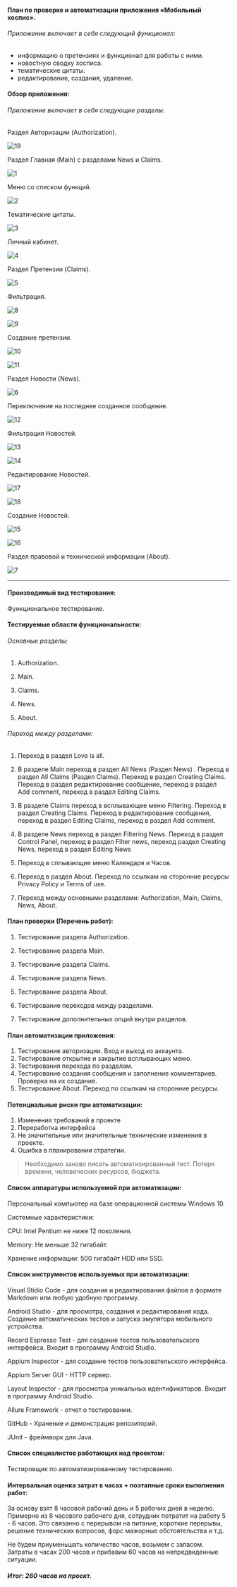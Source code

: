 #### План по проверке и автоматизации приложения «Мобильный хоспис».

###### Приложение включает в себя следующий функционал:

- информацию о претензиях и функционал для работы с ними.
- новостную сводку хосписа.
- тематические цитаты.
- редактирование, создания, удаление.

#### Обзор приложения:

###### Приложение включает в себя следующие разделы:

Раздел Авторизации (Authorization).

![19](https://github.com/Plushcake/Diploma-project-on-the-profession-Test-Engineer-/blob/main/screenshot/19.png)

Раздел Главная (Main) с разделами News и Claims.

![1](https://github.com/Plushcake/Diploma-project-on-the-profession-Test-Engineer-/blob/main/screenshot/1.png)

 Меню со списком функций.

![2](https://github.com/Plushcake/Diploma-project-on-the-profession-Test-Engineer-/blob/main/screenshot/2.png)

 Тематические цитаты.

![3](https://github.com/Plushcake/Diploma-project-on-the-profession-Test-Engineer-/blob/main/screenshot/3.png)

 Личный кабинет.

![4](https://github.com/Plushcake/Diploma-project-on-the-profession-Test-Engineer-/blob/main/screenshot/4.png)

Раздел Претензии (Claims).

![5](https://github.com/Plushcake/Diploma-project-on-the-profession-Test-Engineer-/blob/main/screenshot/5.png)

 Фильтрация.

![8](https://github.com/Plushcake/Diploma-project-on-the-profession-Test-Engineer-/blob/main/screenshot/8.png)

![9](https://github.com/Plushcake/Diploma-project-on-the-profession-Test-Engineer-/blob/main/screenshot/9.png)

 Создание претензии.

![10](https://github.com/Plushcake/Diploma-project-on-the-profession-Test-Engineer-/blob/main/screenshot/10.png)

![11](https://github.com/Plushcake/Diploma-project-on-the-profession-Test-Engineer-/blob/main/screenshot/11.png)

Раздел Новости (News).

![6](https://github.com/Plushcake/Diploma-project-on-the-profession-Test-Engineer-/blob/main/screenshot/6.png)

 Переключение на последнее созданное сообщение.

![12](https://github.com/Plushcake/Diploma-project-on-the-profession-Test-Engineer-/blob/main/screenshot/12.png)

 Фильтрация Новостей.

![13](https://github.com/Plushcake/Diploma-project-on-the-profession-Test-Engineer-/blob/main/screenshot/13.png)

![14](https://github.com/Plushcake/Diploma-project-on-the-profession-Test-Engineer-/blob/main/screenshot/14.png)

 Редактирование Новостей.

![17](https://github.com/Plushcake/Diploma-project-on-the-profession-Test-Engineer-/blob/main/screenshot/17.png)

![18](https://github.com/Plushcake/Diploma-project-on-the-profession-Test-Engineer-/blob/main/screenshot/18.png)

 Создание Новостей.

![15](https://github.com/Plushcake/Diploma-project-on-the-profession-Test-Engineer-/blob/main/screenshot/15.png)

![16](https://github.com/Plushcake/Diploma-project-on-the-profession-Test-Engineer-/blob/main/screenshot/16.png)

Раздел правовой и технической информации (About).

![7](https://github.com/Plushcake/Diploma-project-on-the-profession-Test-Engineer-/blob/main/screenshot/7.png)

---

#### Производимый вид тестирования:

Функциональное тестирование.

#### Тестируемые области функциональности:

###### Основные разделы:

1. Authorization.

2. Main.

3. Claims.

4. News.

5. About.

###### Переход между разделами:

1. Переход в раздел Love is all.

2. В разделе Main переход в раздел All News (Раздел News) . Переход в раздел All Claims (Раздел Claims). Переход в раздел Creating Claims. Переход в раздел редактирование сообщение, переход в раздел Add comment, переход в раздел Editing Claims.

3. В разделе Claims переход в всплывающее меню Filtering. Переход в раздел Creating Claims. Переход в редактирование сообщения, переход в раздел Editing Claims, переход в раздел Add comment.

4. В разделе News переход в раздел Filtering News. Переход в раздел Control Panel, переход в раздел Filter news, переход раздел Creating News, переход в раздел Editing News

5. Переход в сплывающие меню Календаря и Часов.

6. Переход в раздел About. Переход по ссылкам на сторонние ресурсы Privacy Policy и Terms of use.

7. Переход между основными разделами: Authorization, Main, Claims, News, About.

#### План проверки (Перечень работ):

1. Тестирование раздела Authorization.

2. Тестирование раздела Main.

3. Тестирование раздела Claims.

4. Тестирование раздела News.

5. Тестирование раздела About.

6. Тестирование переходов между разделами.

7. Тестирование дополнительных опций внутри разделов.

#### План автоматизации приложения:

1. Тестирование авторизации. Вход и выход из аккаунта.
2. Тестирование открытие и закрытие всплывающих меню.
3. Тестирования перехода по разделам.
4. Тестирование создания сообщения и заполнение комментариев. Проверка на их создание.
5. Тестирование About. Переход по ссылкам на сторонние ресурсы.

#### Потенциальные риски при автоматизации:

1. Изменения требований в проекте
2. Переработка интерфейса
3. Не значительные или значительные технические изменения в проекте.
4. Ошибка в планировании стратегии.

> Необходимо заново писать автоматизированный тест. Потеря времени, человеческих ресурсов, бюджета.

#### Список аппаратуры используемой при автоматизации:

Персональный компьютер на базе операционной системы Windows 10.

Системные характеристики:

CPU: Intel Pentium не ниже 12 поколения.

Memory: Не меньше 32 гигабайт.

Хранение информации: 500 гигабайт НDD или SSD.

#### Список инструментов используемых при автоматизации:

Visual Stidio Code - для создания и редактирования файлов в формате Markdown или любую удобную программу.

Android Studio - для просмотра, создания и редактирования кода. Создание автоматических тестов и запуска эмулятора мобильного устройства.

Record Espresso Test - для создание тестов пользовательского интерфейса. Входит в программу Android Studio.

Appium Inspector - для создание тестов пользовательского интерфейса.

Appium Server GUI - HTTP сервер.

Layout Inspector - для просмотра уникальных идентификаторов. Входит в программу Android Studio.

Allure Framework - отчет о тестировании.

GitHub - Хранение и демонстрация репозиторий.

JUnit - фреймворк для Java.

#### Список специалистов работающих над проектом:

Тестировщик по автоматизированному тестированию.

#### Интервальная оценка затрат в часах + поэтапные сроки выполнения работ:

За основу взят 8 часовой рабочий день и 5 рабочих дней в неделю. Примерно из 8 часового рабочего дня, сотрудник потратит на работу 5 - 6 часов. Это связанно с перерывом на питание, короткие перерывы, решение технических вопросов, форс мажорные обстоятельства и т.д.

Не будем приуменьшать количество часов, возьмем с запасом. Затраты в часах 200 часов и прибавим 60 часов на непредвиденные ситуации.

##### Итог: 260 часов на проект.
